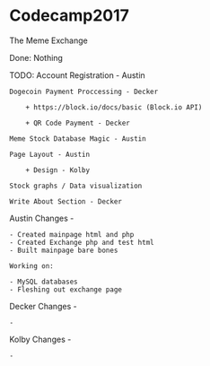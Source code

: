 # Codecamp2017

The Meme Exchange


Done: Nothing


TODO:
	Account Registration - Austin

	Dogecoin Payment Proccessing - Decker

		+ https://block.io/docs/basic (Block.io API)

		+ QR Code Payment - Decker

	Meme Stock Database Magic - Austin

	Page Layout - Austin

		+ Design - Kolby

	Stock graphs / Data visualization

	Write About Section - Decker


Austin Changes -

	- Created mainpage html and php
	- Created Exchange php and test html
	- Built mainpage bare bones

	Working on:

	- MySQL databases
	- Fleshing out exchange page


Decker Changes -

	-

Kolby Changes -

	-
